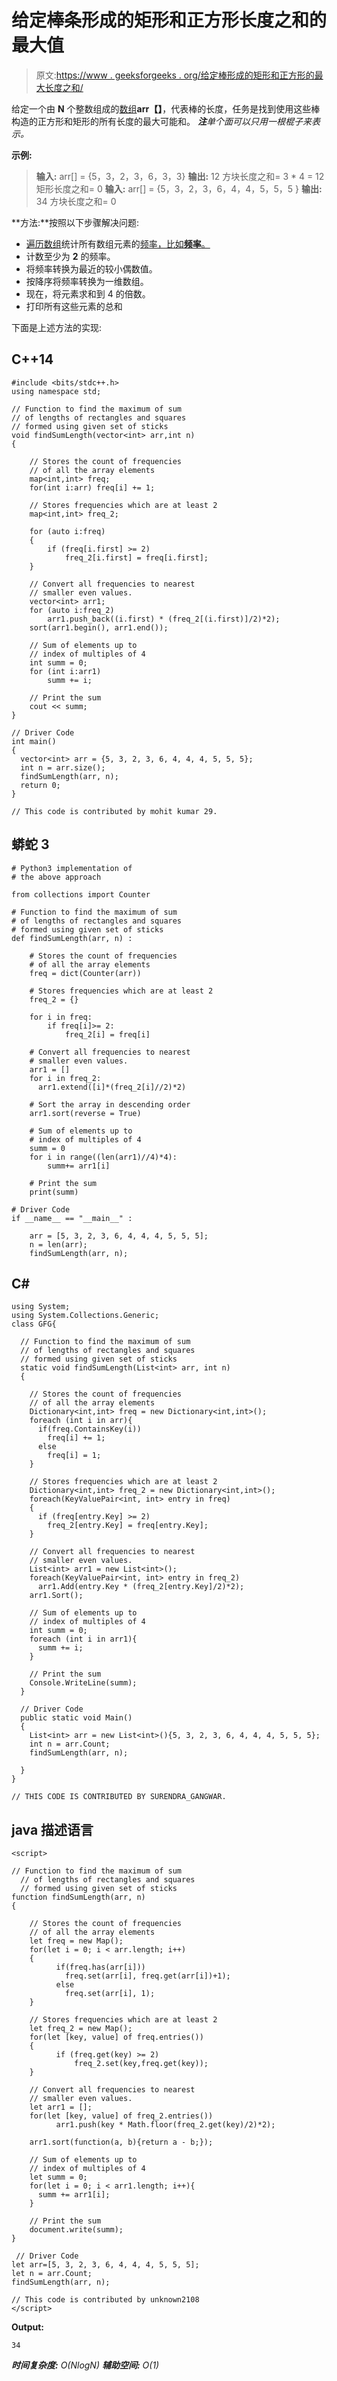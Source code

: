 # 给定棒条形成的矩形和正方形长度之和的最大值

> 原文:[https://www . geeksforgeeks . org/给定棒形成的矩形和正方形的最大长度之和/](https://www.geeksforgeeks.org/maximum-of-sum-of-length-of-rectangles-and-squares-formed-by-given-sticks/)

给定一个由 **N** 个整数组成的[数组](https://www.geeksforgeeks.org/introduction-to-arrays/)**arr【】**，代表棒的长度，任务是找到使用这些棒构造的正方形和矩形的所有长度的最大可能和。
***注**单个面可以只用一根棍子来表示。*

**示例:**

> **输入:** arr[] = {5，3，2，3，6，3，3}
> **输出:** 12
> 方块长度之和= 3 * 4 = 12
> 矩形长度之和= 0
> **输入:** arr[] = {5，3，2，3，6，4，4，5，5，5 }
> **输出:** 34
> 方块长度之和= 0

**方法:**按照以下步骤解决问题:

*   [遍历数组](https://www.geeksforgeeks.org/c-program-to-traverse-an-array/)统计所有数组元素的[频率，比如**频率**。](https://www.geeksforgeeks.org/counting-frequencies-of-array-elements/)
*   计数至少为 **2** 的频率。
*   将频率转换为最近的较小偶数值。
*   按降序将频率转换为一维数组。
*   现在，将元素求和到 4 的倍数。
*   打印所有这些元素的总和

下面是上述方法的实现:

## C++14

```
#include <bits/stdc++.h>
using namespace std;

// Function to find the maximum of sum
// of lengths of rectangles and squares
// formed using given set of sticks
void findSumLength(vector<int> arr,int n)
{

    // Stores the count of frequencies
    // of all the array elements
    map<int,int> freq;
    for(int i:arr) freq[i] += 1;

    // Stores frequencies which are at least 2
    map<int,int> freq_2;

    for (auto i:freq)
    {
        if (freq[i.first] >= 2)
            freq_2[i.first] = freq[i.first];
    }

    // Convert all frequencies to nearest
    // smaller even values.
    vector<int> arr1;
    for (auto i:freq_2)
        arr1.push_back((i.first) * (freq_2[(i.first)]/2)*2);
    sort(arr1.begin(), arr1.end());

    // Sum of elements up to
    // index of multiples of 4
    int summ = 0;
    for (int i:arr1)
        summ += i;

    // Print the sum
    cout << summ;
}

// Driver Code
int main()
{
  vector<int> arr = {5, 3, 2, 3, 6, 4, 4, 4, 5, 5, 5};
  int n = arr.size();
  findSumLength(arr, n);
  return 0;
}

// This code is contributed by mohit kumar 29.
```

## 蟒蛇 3

```
# Python3 implementation of
# the above approach 

from collections import Counter

# Function to find the maximum of sum
# of lengths of rectangles and squares
# formed using given set of sticks
def findSumLength(arr, n) : 

    # Stores the count of frequencies
    # of all the array elements
    freq = dict(Counter(arr))

    # Stores frequencies which are at least 2
    freq_2 = {}

    for i in freq:
        if freq[i]>= 2:
            freq_2[i] = freq[i]

    # Convert all frequencies to nearest
    # smaller even values.
    arr1 = []
    for i in freq_2:
      arr1.extend([i]*(freq_2[i]//2)*2)

    # Sort the array in descending order
    arr1.sort(reverse = True)

    # Sum of elements up to
    # index of multiples of 4
    summ = 0
    for i in range((len(arr1)//4)*4):
        summ+= arr1[i]

    # Print the sum
    print(summ)

# Driver Code 
if __name__ == "__main__" : 

    arr = [5, 3, 2, 3, 6, 4, 4, 4, 5, 5, 5]; 
    n = len(arr); 
    findSumLength(arr, n);
```

## C#

```
using System;
using System.Collections.Generic;
class GFG{

  // Function to find the maximum of sum
  // of lengths of rectangles and squares
  // formed using given set of sticks
  static void findSumLength(List<int> arr, int n)
  {

    // Stores the count of frequencies
    // of all the array elements
    Dictionary<int,int> freq = new Dictionary<int,int>();
    foreach (int i in arr){
      if(freq.ContainsKey(i))
        freq[i] += 1;
      else
        freq[i] = 1;
    }

    // Stores frequencies which are at least 2
    Dictionary<int,int> freq_2 = new Dictionary<int,int>();
    foreach(KeyValuePair<int, int> entry in freq)
    {
      if (freq[entry.Key] >= 2)
        freq_2[entry.Key] = freq[entry.Key];
    }

    // Convert all frequencies to nearest
    // smaller even values.
    List<int> arr1 = new List<int>();
    foreach(KeyValuePair<int, int> entry in freq_2)
      arr1.Add(entry.Key * (freq_2[entry.Key]/2)*2);
    arr1.Sort();

    // Sum of elements up to
    // index of multiples of 4
    int summ = 0;
    foreach (int i in arr1){
      summ += i;
    }

    // Print the sum
    Console.WriteLine(summ);
  }

  // Driver Code
  public static void Main()
  {
    List<int> arr = new List<int>(){5, 3, 2, 3, 6, 4, 4, 4, 5, 5, 5};
    int n = arr.Count;
    findSumLength(arr, n);

  }
}

// THIS CODE IS CONTRIBUTED BY SURENDRA_GANGWAR.
```

## java 描述语言

```
<script>

// Function to find the maximum of sum
  // of lengths of rectangles and squares
  // formed using given set of sticks
function findSumLength(arr, n)
{

    // Stores the count of frequencies
    // of all the array elements
    let freq = new Map();
    for(let i = 0; i < arr.length; i++)
    {
          if(freq.has(arr[i]))
            freq.set(arr[i], freq.get(arr[i])+1);
          else
            freq.set(arr[i], 1);
    }

    // Stores frequencies which are at least 2
    let freq_2 = new Map();
    for(let [key, value] of freq.entries())
    {
          if (freq.get(key) >= 2)
              freq_2.set(key,freq.get(key));
    }

    // Convert all frequencies to nearest
    // smaller even values.
    let arr1 = [];
    for(let [key, value] of freq_2.entries())
          arr1.push(key * Math.floor(freq_2.get(key)/2)*2);

    arr1.sort(function(a, b){return a - b;});

    // Sum of elements up to
    // index of multiples of 4
    let summ = 0;
    for(let i = 0; i < arr1.length; i++){
      summ += arr1[i];
    }

    // Print the sum
    document.write(summ);
}

 // Driver Code
let arr=[5, 3, 2, 3, 6, 4, 4, 4, 5, 5, 5];
let n = arr.Count;
findSumLength(arr, n);

// This code is contributed by unknown2108
</script>
```

**Output:** 

```
34
```

***时间复杂度:** O(NlogN)*
***辅助空间:** O(1)*